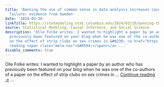 ```yaml
---
title: 'Banning the use of common sense in data analysis increases cases of research
  failure: evidence from Sweden'
date: '2024-03-28'
linkTitle: https://statmodeling.stat.columbia.edu/2024/03/28/banning-the-use-of-common-sense-in-data-analysis-increases-cases-of-research-failure-evidence-from-sweden/
source: Statistical Modeling, Causal Inference, and Social Science
description: 'Olle Folke writes: I wanted to highlight a paper by an author who has
  previously been featured on your blog when he was one of the co-authors of a paper
  on the effect of strip clubs on sex crimes in &#8230; <a href="https://statmodeling.stat.columbia.edu/2024/03/28/banning-the-use-of-common-sense-in-data-analysis-increases-cases-of-research-failure-evidence-from-sweden/">Continue
  reading <span class="meta-nav">&#8594;</span></a> ...'
disable_comments: true
---
```

Olle Folke writes: I wanted to highlight a paper by an author who has previously been featured on your blog when he was one of the co-authors of a paper on the effect of strip clubs on sex crimes in &#8230; <a href="https://statmodeling.stat.columbia.edu/2024/03/28/banning-the-use-of-common-sense-in-data-analysis-increases-cases-of-research-failure-evidence-from-sweden/">Continue reading <span class="meta-nav">&#8594;</span></a> ...